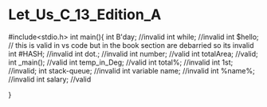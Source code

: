 # Let_Us_C_13_Edition_A
#include<stdio.h>
int main(){
    int B'day;   //invalid
    int while;   //invalid
    int $hello;   // this is valid in vs code but in the book section are debarried so its invalid
    int #HASH;    //invalid
    int dot.;    //invalid
    int number;   //valid
    int totalArea;   //valid;
    int _main();     //valid
    int temp_in_Deg;     //valid
    int total%;     //invalid
    int 1st;     //invalid;
    int stack-queue;    //invalid
    int variable name;    //invalid
    int %name%;       //invalid
    int salary;      //valid


}
